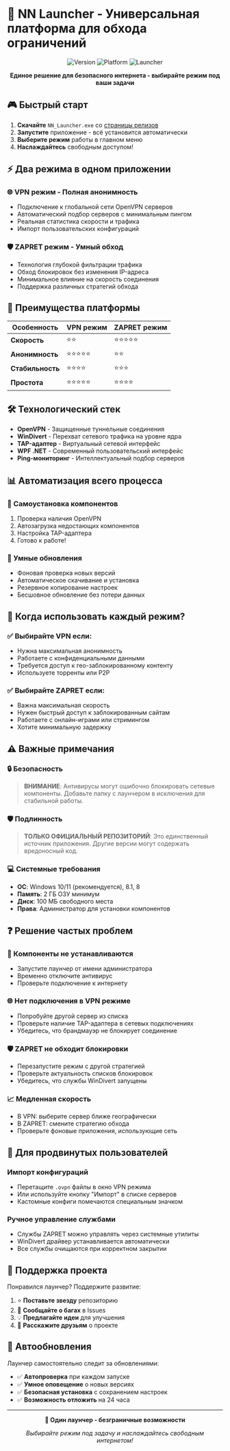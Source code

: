 # 🚀 NN Launcher - Универсальная платформа для обхода ограничений

<div align="center">

![Version](https://img.shields.io/badge/version-1.0.1-purple.svg)
![Platform](https://img.shields.io/badge/platform-Windows-blue.svg)
![Launcher](https://img.shields.io/badge/Launcher-VPN_&_ZAPRET-green.svg)

**Единое решение для безопасного интернета - выбирайте режим под ваши задачи**

</div>

## 🎮 Быстрый старт

1. **Скачайте** `NN_Launcher.exe` со [страницы релизов](https://github.com/ZXCRick/NN_Launch/releases)
2. **Запустите** приложение - всё установится автоматически
3. **Выберите режим** работы в главном меню
4. **Наслаждайтесь** свободным доступом!

## ⚡ Два режима в одном приложении

### 🌐 **VPN режим** - Полная анонимность
- Подключение к глобальной сети OpenVPN серверов
- Автоматический подбор серверов с минимальным пингом
- Реальная статистика скорости и трафика
- Импорт пользовательских конфигураций

### 🛡️ **ZAPRET режим** - Умный обход
- Технология глубокой фильтрации трафика
- Обход блокировок без изменения IP-адреса
- Минимальное влияние на скорость соединения
- Поддержка различных стратегий обхода

## 🚀 Преимущества платформы

| Особенность | VPN режим | ZAPRET режим |
|-------------|-----------|--------------|
| **Скорость** | ⭐⭐ | ⭐⭐⭐⭐⭐ |
| **Анонимность** | ⭐⭐⭐⭐⭐ | ⭐⭐ |
| **Стабильность** | ⭐⭐⭐⭐ | ⭐⭐⭐ |
| **Простота** | ⭐⭐⭐⭐⭐ | ⭐⭐⭐⭐ |

## 🛠️ Технологический стек

- **OpenVPN** - Защищенные туннельные соединения
- **WinDivert** - Перехват сетевого трафика на уровне ядра  
- **TAP-адаптер** - Виртуальный сетевой интерфейс
- **WPF .NET** - Современный пользовательский интерфейс
- **Ping-мониторинг** - Интеллектуальный подбор серверов

## 📊 Автоматизация всего процесса

### 🔧 Самоустановка компонентов
1. Проверка наличия OpenVPN
2. Автозагрузка недостающих компонентов
3. Настройка TAP-адаптера
4. Готово к работе!

### 🔄 Умные обновления
- Фоновая проверка новых версий
- Автоматическое скачивание и установка
- Резервное копирование настроек
- Бесшовное обновление без потери данных

## 🎯 Когда использовать каждый режим?

### ✅ Выбирайте VPN если:
- Нужна максимальная анонимность
- Работаете с конфиденциальными данными
- Требуется доступ к гео-заблокированному контенту
- Используете торренты или P2P

### ✅ Выбирайте ZAPRET если:
- Важна максимальная скорость
- Нужен быстрый доступ к заблокированным сайтам
- Работаете с онлайн-играми или стримингом
- Хотите минимальную задержку

## ⚠️ Важные примечания

### 🔒 Безопасность
> **ВНИМАНИЕ**: Антивирусы могут ошибочно блокировать сетевые компоненты. Добавьте папку с лаунчером в исключения для стабильной работы.

### 🛡️ Подлинность
> **ТОЛЬКО ОФИЦИАЛЬНЫЙ РЕПОЗИТОРИЙ**: Это единственный источник приложения. Другие версии могут содержать вредоносный код.

### 💻 Системные требования
- **ОС**: Windows 10/11 (рекомендуется), 8.1, 8
- **Память**: 2 ГБ ОЗУ минимум
- **Диск**: 100 МБ свободного места
- **Права**: Администратор для установки компонентов

## ❓ Решение частых проблем

### 🔄 Компоненты не устанавливаются
- Запустите лаунчер от имени администратора
- Временно отключите антивирус
- Проверьте подключение к интернету

### 🌐 Нет подключения в VPN режиме
- Попробуйте другой сервер из списка
- Проверьте наличие TAP-адаптера в сетевых подключениях
- Убедитесь, что брандмауэр не блокирует соединение

### 🛡️ ZAPRET не обходит блокировки
- Перезапустите режим с другой стратегией
- Проверьте актуальность списков блокировок
- Убедитесь, что службы WinDivert запущены

### 📈 Медленная скорость
- В VPN: выберите сервер ближе географически
- В ZAPRET: смените стратегию обхода
- Проверьте фоновые приложения, использующие сеть

## 🔧 Для продвинутых пользователей

### Импорт конфигураций
- Перетащите `.ovpn` файлы в окно VPN режима
- Или используйте кнопку "Импорт" в списке серверов
- Кастомные конфиги помечаются специальным значком

### Ручное управление службами
- Службы ZAPRET можно управлять через системные утилиты
- WinDivert драйвер устанавливается автоматически
- Все службы очищаются при корректном закрытии

## 🌟 Поддержка проекта

Понравился лаунчер? Поддержите развитие:

1. ⭐ **Поставьте звезду** репозиторию
2. 🐛 **Сообщайте о багах** в Issues
3. 💡 **Предлагайте идеи** для улучшения
4. 📢 **Расскажите друзьям** о проекте

## 🔄 Автообновления

Лаунчер самостоятельно следит за обновлениями:
- ✅ **Автопроверка** при каждом запуске
- ✅ **Умное оповещение** о новых версиях
- ✅ **Безопасная установка** с сохранением настроек
- ✅ **Возможность отложить** на 24 часа

---

<div align="center">

**💫 Один лаунчер - безграничные возможности**

*Выбирайте режим под задачу и наслаждайтесь свободным интернетом!*

</div>



